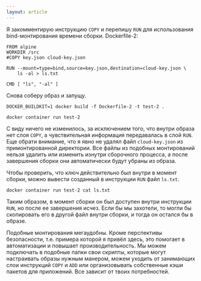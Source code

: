 ```yaml
---
layout: article
---
```

Я закомментирую инструкцию `COPY` и перепишу `RUN` для использования bind-монтирования времени сборки. Dockerfile-2:

```
FROM alpine
WORKDIR /src
#COPY key.json cloud-key.json

RUN --mount=type=bind,source=key.json,destination=cloud-key.json \
    ls -al > ls.txt

CMD [ "ls", "-al" ]
```

Снова соберу образ и запущу.

```
DOCKER_BUILDKIT=1 docker build -f Dockerfile-2 -t test-2 .
```

```
docker container run test-2
```

С виду ничего не изменилось, за исключением того, что внутри образа нет слоя `COPY`, а чувствительная информация передавалась в слой `RUN`. Еще обрати внимание, что я явно не удалял файл `cloud-key.json` из примонтированной директории. Все файлы из подобных монтирований нельзя удалить или изменить изнутри сборочного процесса, а после завершения сборки они автоматически будут убраны из образа.

Чтобы проверить, что ключ действительно был внутри в момент сборки, можно вывести созданный в инструкции `RUN` файл `ls.txt`.

```
docker container run test-2 cat ls.txt
```

Таким образом, в момент сборки он был доступен внутри инструкции `RUN`, но после ее завершения исчез. Если бы мы захотели, то могли бы скопировать его в другой файл внутри сборки, и тогда он остался бы в образе.

Подобные монтирования мегаудобны. Кроме перспективы безопасности, т.е. примера которой я привёл здесь, это помогает в автоматизации и повышает производительность. Мы можем подключать в подобные папки свои скрипты, которые могут настраивать образы нужным манером, можем уходить от занимающих слои инструкций `COPY` и `ADD` или организовывать собственные кэши пакетов для приложений. Все зависит от твоих потребностей.
